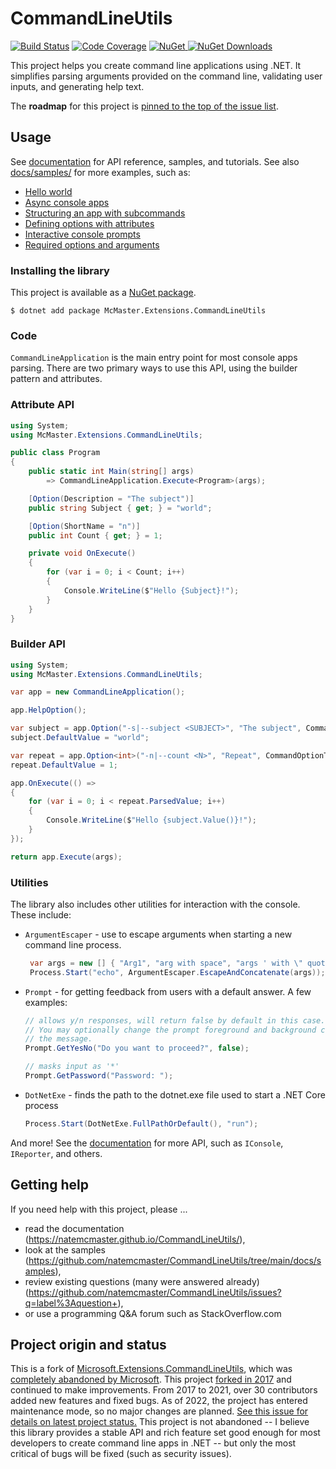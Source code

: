 CommandLineUtils
================

[![Build Status][ci-badge]][ci] [![Code Coverage][codecov-badge]][codecov]
[![NuGet][nuget-badge] ![NuGet Downloads][nuget-download-badge]][nuget]

[ci]: https://github.com/natemcmaster/CommandLineUtils/actions?query=workflow%3ACI+branch%3Amain
[ci-badge]: https://github.com/natemcmaster/CommandLineUtils/workflows/CI/badge.svg
[codecov]: https://codecov.io/gh/natemcmaster/CommandLineUtils
[codecov-badge]: https://codecov.io/gh/natemcmaster/CommandLineUtils/branch/main/graph/badge.svg?token=l6uSsHZ8nA
[nuget]: https://www.nuget.org/packages/McMaster.Extensions.CommandLineUtils/
[nuget-badge]: https://img.shields.io/nuget/v/McMaster.Extensions.CommandLineUtils.svg?style=flat-square
[nuget-download-badge]: https://img.shields.io/nuget/dt/McMaster.Extensions.CommandLineUtils?style=flat-square

This project helps you create command line applications using .NET.
It simplifies parsing arguments provided on the command line, validating
user inputs, and generating help text.

The **roadmap** for this project is [pinned to the top of the issue list](https://github.com/natemcmaster/CommandLineUtils/issues/).

## Usage

See [documentation](https://natemcmaster.github.io/CommandLineUtils/) for API reference, samples, and tutorials.
See also [docs/samples/](./docs/samples/) for more examples, such as:

 - [Hello world](./docs/samples/helloworld/)
 - [Async console apps](./docs/samples/helloworld-async/)
 - [Structuring an app with subcommands](./docs/samples/subcommands/)
 - [Defining options with attributes](./docs/samples/attributes/)
 - [Interactive console prompts](./docs/samples/interactive-prompts/)
 - [Required options and arguments](./docs/samples/validation/)


### Installing the library

This project is available as a [NuGet package][nuget].

```
$ dotnet add package McMaster.Extensions.CommandLineUtils
```

### Code
`CommandLineApplication` is the main entry point for most console apps parsing. There are two primary ways to use this API, using the builder pattern and attributes.


### Attribute API

```c#
using System;
using McMaster.Extensions.CommandLineUtils;

public class Program
{
    public static int Main(string[] args)
        => CommandLineApplication.Execute<Program>(args);

    [Option(Description = "The subject")]
    public string Subject { get; } = "world";

    [Option(ShortName = "n")]
    public int Count { get; } = 1;

    private void OnExecute()
    {
        for (var i = 0; i < Count; i++)
        {
            Console.WriteLine($"Hello {Subject}!");
        }
    }
}
```

### Builder API


```c#
using System;
using McMaster.Extensions.CommandLineUtils;

var app = new CommandLineApplication();

app.HelpOption();

var subject = app.Option("-s|--subject <SUBJECT>", "The subject", CommandOptionType.SingleValue);
subject.DefaultValue = "world";

var repeat = app.Option<int>("-n|--count <N>", "Repeat", CommandOptionType.SingleValue);
repeat.DefaultValue = 1;

app.OnExecute(() =>
{
    for (var i = 0; i < repeat.ParsedValue; i++)
    {
        Console.WriteLine($"Hello {subject.Value()}!");
    }
});

return app.Execute(args);
```

### Utilities

The library also includes other utilities for interaction with the console. These include:

- `ArgumentEscaper` - use to escape arguments when starting a new command line process.
    ```c#
     var args = new [] { "Arg1", "arg with space", "args ' with \" quotes" };
     Process.Start("echo", ArgumentEscaper.EscapeAndConcatenate(args));
    ```
 - `Prompt` - for getting feedback from users with a default answer.
   A few examples:
    ```c#
    // allows y/n responses, will return false by default in this case.
    // You may optionally change the prompt foreground and background color for
    // the message.
    Prompt.GetYesNo("Do you want to proceed?", false);

    // masks input as '*'
    Prompt.GetPassword("Password: ");
    ```
 - `DotNetExe` - finds the path to the dotnet.exe file used to start a .NET Core process
    ```c#
    Process.Start(DotNetExe.FullPathOrDefault(), "run");
    ```

And more! See the [documentation](https://natemcmaster.github.io/CommandLineUtils/) for more API, such as `IConsole`, `IReporter`, and others.

## Getting help

If you need help with this project, please ...

* read the documentation (https://natemcmaster.github.io/CommandLineUtils/),
* look at the samples (https://github.com/natemcmaster/CommandLineUtils/tree/main/docs/samples),
* review existing questions (many were answered already) (https://github.com/natemcmaster/CommandLineUtils/issues?q=label%3Aquestion+),
* or use a programming Q&A forum such as StackOverflow.com

## Project origin and status

This is a fork of [Microsoft.Extensions.CommandLineUtils](https://github.com/aspnet/Common), which was [completely abandoned by Microsoft](https://github.com/aspnet/Common/issues/257). This project [forked in 2017](https://github.com/natemcmaster/CommandLineUtils/commit/f039360e4e51bbf8b8eb6236894b626ec7944cec) and continued to make improvements. From 2017 to 2021, over 30 contributors added new features and fixed bugs. As of 2022, the project has entered maintenance mode, so no major changes are planned. [See this issue for details on latest project status.](https://github.com/natemcmaster/CommandLineUtils/issues/485) This project is not abandoned -- I believe this library provides a stable API and rich feature set good enough for most developers to create command line apps in .NET -- but only the most critical of bugs will be fixed (such as security issues).


